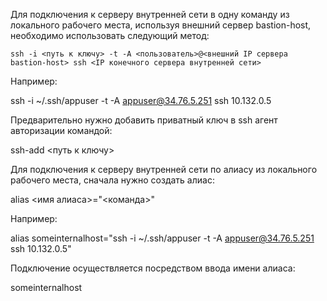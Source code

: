 Для подключения к серверу внутренней сети в одну команду из локального рабочего места, используя внешний сервер bastion-host, необходимо использовать следующий метод:

```ssh -i <путь к ключу> -t -A <пользователь>@<внешний IP сервера bastion-host> ssh <IP конечного сервера внутренней сети>```

Например:

ssh -i ~/.ssh/appuser -t -A appuser@34.76.5.251 ssh 10.132.0.5

Предварительно нужно добавить приватный ключ в ssh агент авторизации командой:

ssh-add <путь к ключу>

Для подключения к серверу внутренней сети по алиасу из локального рабочего места, сначала нужно создать алиас:

alias <имя алиаса>="<команда>"

Например:

alias someinternalhost="ssh -i ~/.ssh/appuser -t -A appuser@34.76.5.251 ssh 10.132.0.5"

Подключение осуществляется посредством ввода имени алиаса:

someinternalhost
